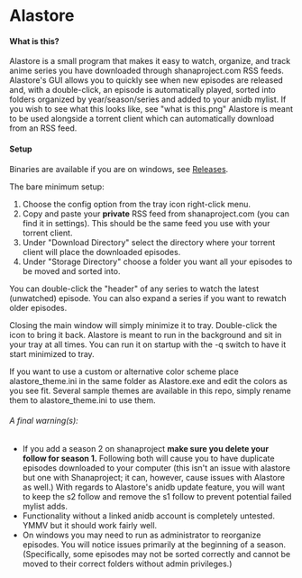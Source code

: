 # Alastore

#### What is this?
Alastore is a small program that makes it easy to watch, organize, and track anime series you have downloaded through shanaproject.com RSS feeds. Alastore's GUI allows you to quickly see when new episodes are released and, with a double-click, an
episode is automatically played, sorted into folders organized by year/season/series and added to your anidb mylist.
If you wish to see what this looks like, see "what is this.png"
Alastore is meant to be used alongside a torrent client which can automatically download from an RSS feed.

#### Setup
Binaries are available if you are on windows, see [Releases](https://github.com/NeverDecaf/Alastore/releases/latest).

The bare minimum setup:
  1. Choose the config option from the tray icon right-click menu.  
  2. Copy and paste your **private** RSS feed from shanaproject.com (you can find it in settings). This should be the same feed you use with your torrent client.  
  3. Under "Download Directory" select the directory where your torrent client will place the downloaded episodes.  
  4. Under "Storage Directory" choose a folder you want all your episodes to be moved and sorted into.

You can double-click the "header" of any series to watch the latest (unwatched) episode. You can also expand a series if you want to rewatch older episodes.

Closing the main window will simply minimize it to tray. Double-click the icon to bring it back. Alastore is meant to run in the background and sit in your tray at all times. You can run it on startup with the -q switch to have it start minimized to tray.

If you want to use a custom or alternative color scheme place alastore_theme.ini in the same folder as Alastore.exe and edit the colors as you see fit. Several sample themes are available in this repo, simply rename them to alastore_theme.ini to use them.

###### A final warning(s):
* If you add a season 2 on shanaproject **make sure you delete your follow for season 1.** Following both will cause you to have duplicate episodes downloaded to your computer (this isn't an issue with alastore but one with Shanaproject; it can, however, cause issues with Alastore as well.) With regards to Alastore's anidb update feature, you will want to keep the s2 follow and remove the s1 follow to prevent potential failed mylist adds.
* Functionality without a linked anidb account is completely untested. YMMV but it should work fairly well.
* On windows you may need to run as administrator to reorganize episodes. You will notice issues primarily at the beginning of a season. (Specifically, some episodes may not be sorted correctly and cannot be moved to their correct folders without admin privileges.)